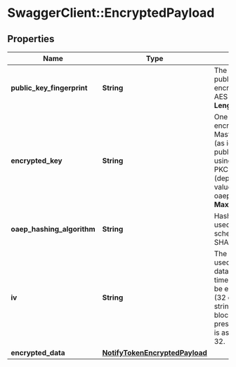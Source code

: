 # SwaggerClient::EncryptedPayload

## Properties
Name | Type | Description | Notes
------------ | ------------- | ------------- | -------------
**public_key_fingerprint** | **String** | The fingerprint of the public key used to encrypt the ephemeral AES key.     __Max Length:64__  | 
**encrypted_key** | **String** | One-time use AES key encrypted by the MasterCard public key (as identified by publicKeyFingerprint) using the OAEP or PKCS#1 v1.5 scheme (depending on the value of oaepHashingAlgorithm.     __Max Length:512__  | 
**oaep_hashing_algorithm** | **String** | Hashing algorithm used with the OAEP scheme. Must be either SHA256 or SHA512.  | [optional] 
**iv** | **String** | The initialization vector used when encrypting data using the one-time use AES key. Must be exactly 16 bytes (32 character hex string) to match the block size. If not present, an IV of zero is assumed. Length - 32.  | [optional] 
**encrypted_data** | [**NotifyTokenEncryptedPayload**](NotifyTokenEncryptedPayload.md) |  | 


